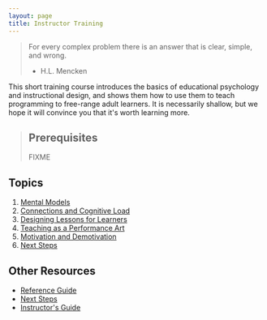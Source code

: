 ```yaml
---
layout: page
title: Instructor Training
---
```

> For every complex problem there is an answer that is clear, simple, and wrong.  
> - H.L. Mencken

This short training course introduces the basics of educational psychology and instructional design,
and shows them how to use them to teach programming to free-range adult learners.
It is necessarily shallow,
but we hope it will convince you that it's worth learning more.

> ## Prerequisites
>
> FIXME

## Topics

1.  [Mental Models](01-models.html)
2.  [Connections and Cognitive Load](02-cognition.html)
3.  [Designing Lessons for Learners](03-design.html)
4.  [Teaching as a Performance Art](04-performance.html)
5.  [Motivation and Demotivation](05-motivation.html)
6.  [Next Steps](06-todo.html)

## Other Resources

*   [Reference Guide](reference.html)
*   [Next Steps](discussion.html)
*   [Instructor's Guide](instructors.html)
